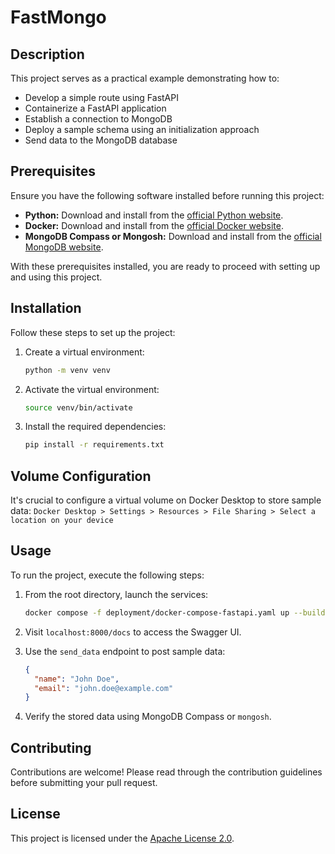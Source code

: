 
# FastMongo

## Description

This project serves as a practical example demonstrating how to:
- Develop a simple route using FastAPI
- Containerize a FastAPI application
- Establish a connection to MongoDB
- Deploy a sample schema using an initialization approach
- Send data to the MongoDB database

## Prerequisites

Ensure you have the following software installed before running this project:

- **Python:** Download and install from the [official Python website](https://www.python.org/downloads/).
- **Docker:** Download and install from the [official Docker website](https://www.docker.com/get-started).
- **MongoDB Compass or Mongosh:** Download and install from the [official MongoDB website](https://www.mongodb.com/try/download/compass).

With these prerequisites installed, you are ready to proceed with setting up and using this project.

## Installation

Follow these steps to set up the project:

1. Create a virtual environment:
    ```bash
    python -m venv venv
    ```

2. Activate the virtual environment:
    ```bash
    source venv/bin/activate
    ```

3. Install the required dependencies:
    ```bash
    pip install -r requirements.txt
    ```

## Volume Configuration

It's crucial to configure a virtual volume on Docker Desktop to store sample data:
    ```
    Docker Desktop > Settings > Resources > File Sharing > Select a location on your device
    ```

## Usage

To run the project, execute the following steps:

1. From the root directory, launch the services:
    ```bash
    docker compose -f deployment/docker-compose-fastapi.yaml up --build
    ```

2. Visit `localhost:8000/docs` to access the Swagger UI.

3. Use the `send_data` endpoint to post sample data:
    ```json
    {
      "name": "John Doe",
      "email": "john.doe@example.com"
    }
    ```

4. Verify the stored data using MongoDB Compass or `mongosh`.

## Contributing

Contributions are welcome! Please read through the contribution guidelines before submitting your pull request.

## License

This project is licensed under the [Apache License 2.0](LICENSE).
